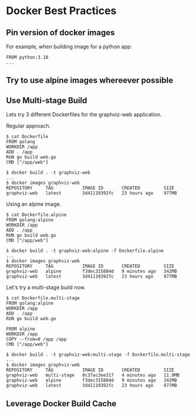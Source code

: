 # Docker Best Practices

## Pin version of docker images

For example, when building image for a python app:

```
FROM python:3.10
...
```

## Try to use alpine images whereever possible

## Use Multi-stage Build

Lets try 3 different Dockerfiles for the graphviz-web application.

Regular approach.

```
$ cat Dockerfile
FROM golang
WORKDIR /app
ADD . /app
RUN go build web.go
CMD ["/app/web"]

$ docker build . -t graphviz-web
...
$ docker images graphviz-web
REPOSITORY     TAG           IMAGE ID       CREATED         SIZE
graphviz-web   latest        3d41119392fc   23 hours ago    977MB
```

Using an alpine image.

```
$ cat Dockerfile.alpine
FROM golang:alpine
WORKDIR /app
ADD . /app
RUN go build web.go
CMD ["/app/web"]

$ docker build . -t graphviz-web:alpine -f Dockerfile.alpine
...
$ docker images graphviz-web
REPOSITORY     TAG           IMAGE ID       CREATED         SIZE
graphviz-web   alpine        f3dec315884d   9 minutes ago   342MB
graphviz-web   latest        3d41119392fc   23 hours ago    977MB
```

Let's try a multi-stage build now.

```
$ cat Dockerfile.multi-stage
FROM golang:alpine
WORKDIR /app
ADD . /app
RUN go build web.go

FROM alpine
WORKDIR /app
COPY --from=0 /app /app
CMD ["/app/web"]

$ docker build . -t graphviz-web:multi-stage -f Dockerfile.multi-stage
...
$ docker images graphviz-web
REPOSITORY     TAG           IMAGE ID       CREATED         SIZE
graphviz-web   multi-stage   8c37ac3ee317   4 minutes ago   11.9MB
graphviz-web   alpine        f3dec315884d   9 minutes ago   342MB
graphviz-web   latest        3d41119392fc   23 hours ago    977MB
```

## Leverage Docker Build Cache


